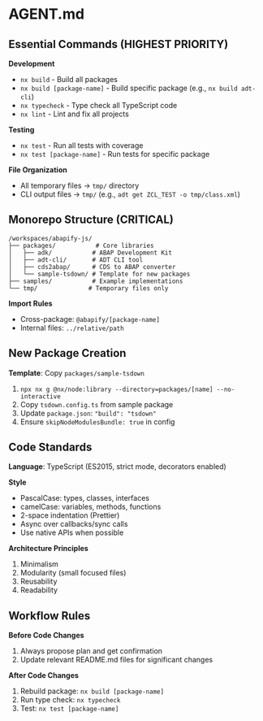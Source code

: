 # AGENT.md

## Essential Commands (HIGHEST PRIORITY)

**Development**

- `nx build` - Build all packages
- `nx build [package-name]` - Build specific package (e.g., `nx build adt-cli`)
- `nx typecheck` - Type check all TypeScript code
- `nx lint` - Lint and fix all projects

**Testing**

- `nx test` - Run all tests with coverage
- `nx test [package-name]` - Run tests for specific package

**File Organization**

- All temporary files → `tmp/` directory
- CLI output files → `tmp/` (e.g., `adt get ZCL_TEST -o tmp/class.xml`)

## Monorepo Structure (CRITICAL)

```
/workspaces/abapify-js/
├── packages/           # Core libraries
│   ├── adk/           # ABAP Development Kit
│   ├── adt-cli/       # ADT CLI tool
│   ├── cds2abap/      # CDS to ABAP converter
│   └── sample-tsdown/ # Template for new packages
├── samples/           # Example implementations
└── tmp/              # Temporary files only
```

**Import Rules**

- Cross-package: `@abapify/[package-name]`
- Internal files: `../relative/path`

## New Package Creation

**Template**: Copy `packages/sample-tsdown`

1. `npx nx g @nx/node:library --directory=packages/[name] --no-interactive`
2. Copy `tsdown.config.ts` from sample package
3. Update `package.json`: `"build": "tsdown"`
4. Ensure `skipNodeModulesBundle: true` in config

## Code Standards

**Language**: TypeScript (ES2015, strict mode, decorators enabled)

**Style**

- PascalCase: types, classes, interfaces
- camelCase: variables, methods, functions
- 2-space indentation (Prettier)
- Async over callbacks/sync calls
- Use native APIs when possible

**Architecture Principles**

1. Minimalism
2. Modularity (small focused files)
3. Reusability
4. Readability

## Workflow Rules

**Before Code Changes**

1. Always propose plan and get confirmation
2. Update relevant README.md files for significant changes

**After Code Changes**

1. Rebuild package: `nx build [package-name]`
2. Run type check: `nx typecheck`
3. Test: `nx test [package-name]`
